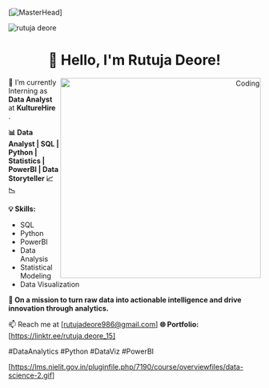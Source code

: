 [![MasterHead](https://media.licdn.com/dms/image/C4D12AQESj72-s5gEKg/article-cover_image-shrink_600_2000/0/1626753867110?e=2147483647&v=beta&t=Kf7YAuwZtyCGYLNch-Mgc5eOC-7h7uL_dnBAIgsAFRQ)]

<p align="left"> <img src="https://komarev.com/ghpvc/?username=rutujadeore&label=Profile%20views&color=0e75b6&style=flat" alt="rutuja deore" /> </p>


<h1 align="center">👋 Hello, I'm Rutuja Deore!</h1>

<p align="right">
  <img src="https://i.pinimg.com/originals/9d/cb/36/9dcb36579d4518b31451906466dc735d.gif" align="right" alt="Coding" width="400" />
</p>






🔭 I’m currently Interning as **Data Analyst** at **KultureHire** .

**📊 Data Analyst | SQL | Python | Statistics | PowerBI |  Data Storyteller 📈📉**




**💡 Skills:**
- SQL
- Python
- PowerBI
- Data Analysis
- Statistical Modeling
- Data Visualization

**🌱 On a mission to turn raw data into actionable intelligence and drive innovation through analytics.**


📫 Reach me at [rutujadeore986@gmail.com]
**🌐 Portfolio:** [https://linktr.ee/rutuja.deore_15]

#DataAnalytics #Python #DataViz #PowerBI

[https://lms.nielit.gov.in/pluginfile.php/7190/course/overviewfiles/data-science-2.gif]
